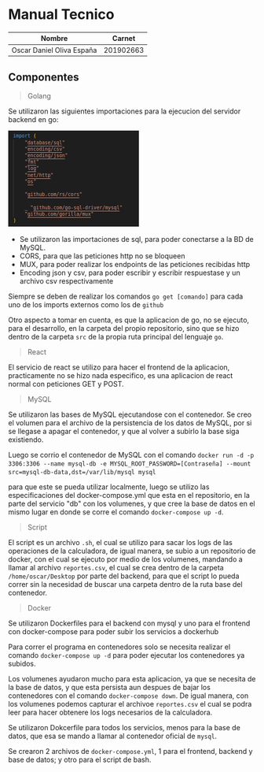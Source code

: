 # Manual Tecnico 

| Nombre | Carnet |
| ------------- | ------------- |
| Oscar Daniel Oliva España          | 201902663 |

## Componentes

> Golang

Se utilizaron las siguientes importaciones para la ejecucion del servidor backend en go:

![Captura](img/Imports%20go.png)

- Se utilizaron las importaciones de sql, para poder conectarse a la BD de MySQL.
- CORS, para que las peticiones http no se bloqueen
- MUX, para poder realizar los endpoints de las peticiones recibidas http
- Encoding json y csv, para poder escribir y escribir respuestase y un archivo csv respectivamente

Siempre se deben de realizar los comandos `go get [comando]` para cada uno de los imports externos como los de `github`

Otro aspecto a tomar en cuenta, es que la aplicacion de go, no se ejecuto, para el desarrollo, en la carpeta del propio repositorio, sino que se hizo dentro de la carpeta `src` de la propia ruta principal del lenguaje `go`.
> React

El servicio de react se utilizo para hacer el frontend de la aplicacion, practicamente no se hizo nada especifico, es una aplicacion de react normal con peticiones GET y POST.

> MySQL

Se utilizaron las bases de MySQL ejecutandose con el contenedor.
Se creo el volumen para el archivo de la persistencia de los datos de MySQL, por si se llegase a apagar el contenedor, y que al volver a subirlo la base siga existiendo.

Luego se corrio el contenedor de MySQL con el comando 
```docker run -d -p 3306:3306 --name mysql-db -e MYSQL_ROOT_PASSWORD=[Contraseña] --mount src=mysql-db-data,dst=/var/lib/mysql mysql```

para que este se pueda utilizar localmente, luego se utilizo las especificaciones del docker-compose.yml que esta en el repositorio, en la parte del servicio "db" con los volumenes, y que cree la base de datos en el mismo lugar en donde se corre el comando `docker-compose up -d`.


> Script

El script es un archivo `.sh`, el cual se utilizo para sacar los logs de las operaciones de la calculadora, de igual manera, se subio a un repositorio de docker, con el cual se ejecuto por medio de los volumenes, mandando a llamar al archivo `reportes.csv`, el cual se crea dentro de la carpeta `/home/oscar/Desktop` por parte del backend, para que el script lo pueda correr sin la necesidad de buscar una carpeta dentro de la ruta base del contenedor.


> Docker

Se utilizaron Dockerfiles para el backend con mysql y uno para el frontend con docker-compose para poder subir los servicios a dockerhub

Para correr el programa en contenedores solo se necesita realizar el comando `docker-compose up -d` para poder ejecutar los contenedores ya subidos.

Los volumenes ayudaron mucho para esta aplicacion, ya que se necesita de la base de datos, y que esta persista aun despues de bajar los contenedores con el comando `docker-compose down`.
De igual manera, con los volumenes podemos capturar el archivoe `reportes.csv` el cual se podra leer para hacer obtenere los logs necesarios de la calculadora.


Se utilizaron Dokcerfile para todos los servicios, menos para la base de datos, que esa se mando a llamar al contenedor oficial de `mysql`.

Se crearon 2 archivos de `docker-compose.yml`, 1 para el frontend, backend y base de datos; y otro para el script de bash.
